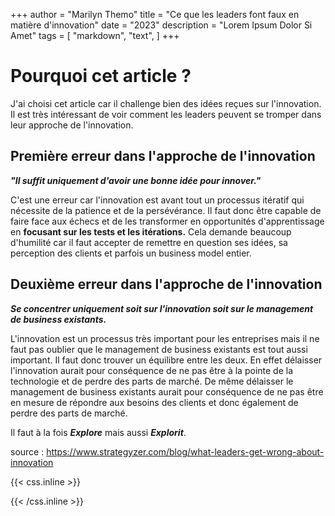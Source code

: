 +++
author = "Marilyn Themo"
title = "Ce que les leaders font faux en matière d'innovation"
date = "2023"
description = "Lorem Ipsum Dolor Si Amet"
tags = [
    "markdown",
    "text",
]
+++




# Pourquoi cet article ?
J'ai choisi cet article car il challenge bien des idées reçues sur l'innovation. Il est très intéressant de voir comment les leaders peuvent se tromper dans leur approche de l'innovation.

## Première erreur dans l'approche de l'innovation

***"Il suffit uniquement d'avoir une bonne idée pour innover."***

C'est une erreur car l'innovation est avant tout un processus itératif qui nécessite de la patience et de la persévérance. Il faut donc être capable de faire face aux échecs et de les transformer en opportunités d'apprentissage en **focusant sur les tests et les itérations.** Cela demande beaucoup d'humilité car il faut accepter de remettre en question ses idées, sa perception des clients et parfois un business model entier.


## Deuxième erreur dans l'approche de l'innovation

***Se concentrer uniquement soit sur l'innovation soit sur le management de business existants.***

L'innovation est un processus très important pour les entreprises mais il ne faut pas oublier que le management de business existants est tout aussi important. Il faut donc trouver un équilibre entre les deux. En effet délaisser l'innovation aurait pour conséquence de ne pas être à la pointe de la technologie et de perdre des parts de marché. De même délaisser le management de business existants aurait pour conséquence de ne pas être en mesure de répondre aux besoins des clients et donc également de perdre des parts de marché.

Il faut à la fois ***Explore*** mais aussi ***Explorit***.

source : https://www.strategyzer.com/blog/what-leaders-get-wrong-about-innovation

{{< css.inline >}}
<style>
.canon { background: white; width: 100%; height: auto; }
</style>
{{< /css.inline >}}

